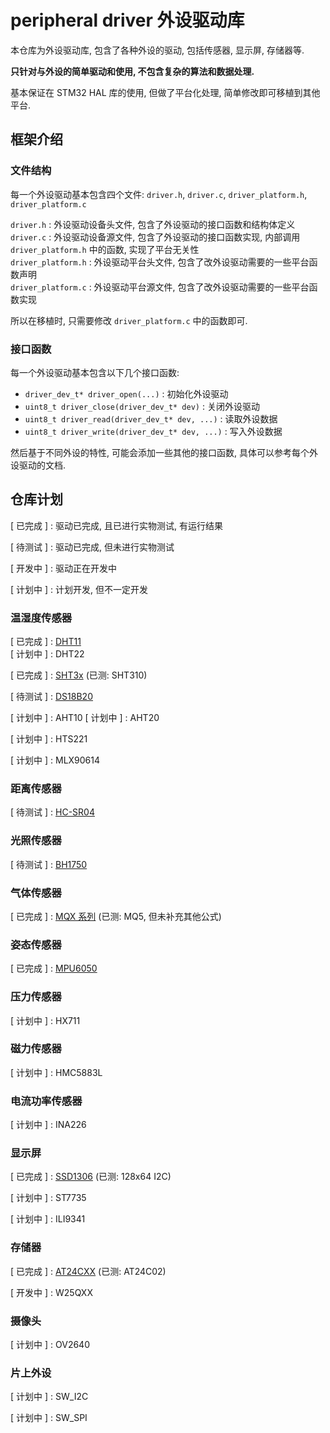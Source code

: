 # peripheral driver 外设驱动库

本仓库为外设驱动库, 包含了各种外设的驱动, 包括传感器, 显示屏, 存储器等.

**只针对与外设的简单驱动和使用, 不包含复杂的算法和数据处理.**

基本保证在 STM32 HAL 库的使用, 但做了平台化处理, 简单修改即可移植到其他平台.

## 框架介绍

### 文件结构

每一个外设驱动基本包含四个文件: `driver.h`, `driver.c`, `driver_platform.h`, `driver_platform.c`

`driver.h` : 外设驱动设备头文件, 包含了外设驱动的接口函数和结构体定义  
`driver.c` : 外设驱动设备源文件, 包含了外设驱动的接口函数实现, 内部调用 `driver_platform.h` 中的函数, 实现了平台无关性  
`driver_platform.h` : 外设驱动平台头文件, 包含了改外设驱动需要的一些平台函数声明  
`driver_platform.c` : 外设驱动平台源文件, 包含了改外设驱动需要的一些平台函数实现  

所以在移植时, 只需要修改 `driver_platform.c` 中的函数即可.

### 接口函数

每一个外设驱动基本包含以下几个接口函数:

- `driver_dev_t* driver_open(...)` : 初始化外设驱动  
- `uint8_t driver_close(driver_dev_t* dev)` : 关闭外设驱动  
- `uint8_t driver_read(driver_dev_t* dev, ...)` : 读取外设数据  
- `uint8_t driver_write(driver_dev_t* dev, ...)` : 写入外设数据  

然后基于不同外设的特性, 可能会添加一些其他的接口函数, 具体可以参考每个外设驱动的文档.

## 仓库计划

[ 已完成 ] : 驱动已完成, 且已进行实物测试, 有运行结果  

[ 待测试 ] : 驱动已完成, 但未进行实物测试  

[ 开发中 ] : 驱动正在开发中  

[ 计划中 ] : 计划开发, 但不一定开发  

### 温湿度传感器

[ 已完成 ] : [DHT11](./dht11/README.md)  
[ 计划中 ] : DHT22  

[ 已完成 ] : [SHT3x](./sht3x/README.md) (已测: SHT310)

[ 待测试 ] : [DS18B20](./ds18b20/README.md)

[ 计划中 ] : AHT10
[ 计划中 ] : AHT20

[ 计划中 ] : HTS221

[ 计划中 ] : MLX90614


### 距离传感器

[ 待测试 ] : [HC-SR04](./hc_sr04/README.md)



### 光照传感器

[ 待测试 ] : [BH1750](./bh1750/README.md)


### 气体传感器

[ 已完成 ] : [MQX 系列](./mqx/README.md) (已测: MQ5, 但未补充其他公式)


### 姿态传感器

[ 已完成 ] : [MPU6050](./mpu6050/README.md)

### 压力传感器

[ 计划中 ] : HX711


### 磁力传感器

[ 计划中 ] : HMC5883L


### 电流功率传感器

[ 计划中 ] : INA226


### 显示屏

[ 已完成 ] : [SSD1306](./ssd1306/README.md) (已测: 128x64 I2C)

[ 计划中 ] : ST7735

[ 计划中 ] : ILI9341



### 存储器

[ 已完成 ] : [AT24CXX](./at24cxx/README.md) (已测: AT24C02)

[ 开发中 ] : W25QXX


### 摄像头

[ 计划中 ] : OV2640


### 片上外设

[ 计划中 ] : SW_I2C

[ 计划中 ] : SW_SPI